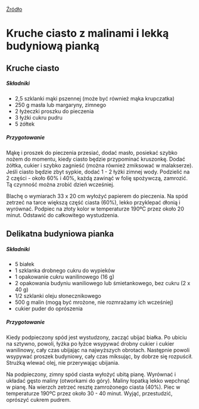 [Źródło](http://www.mojewypieki.com/post/kruche-ciasto-z-malinami-i-lekka-budyniowa-pianka)

Kruche ciasto z malinami i lekką budyniową pianką
=================================================



Kruche ciasto
-------------


##### Składniki

 -  2,5 szklanki mąki pszennej (może być również mąka krupczatka)
 -  250 g masła lub margaryny, zimnego
 -  2 łyżeczki proszku do pieczenia
 -  3 łyżki cukru pudru
 -  5 żółtek


##### Przygotowanie

Mąkę i proszek do pieczenia przesiać, dodać masło, posiekać szybko nożem
do momentu, kiedy ciasto będzie przypominać kruszonkę. Dodać żółtka,
cukier i szybko zagnieść (można również zmiksować w malakserze). Jeśli
ciasto będzie zbyt sypkie, dodać 1 - 2 łyżki zimnej wody. Podzielić
na 2 części - około 60% i 40%, każdą zawinąć w folię spożywczą,
zamrozić. Tą czynność można zrobić dzień wcześniej.

Blachę o wymiarach 33 x 20 cm wyłożyć papierem do pieczenia. Na spód
zetrzeć na tarce większą część ciasta (60%), lekko przyklepać dłonią i
wyrównać. Podpiec na złoty kolor w temperaturze 190ºC przez około 20
minut. Odstawić do całkowitego wystudzenia.



Delikatna budyniowa pianka
--------------------------


##### Składniki

 -  5 białek
 -  1 szklanka drobnego cukru do wypieków
 -  1 opakowanie cukru wanilinowego (16 g)
 -  2 opakowania budyniu waniliowego lub śmietankowego, bez cukru (2 x 40 g)
 -  1/2 szklanki oleju słonecznikowego
 -  500 g malin (mogą być mrożone, nie rozmrażamy ich wcześniej)
 -  cukier puder do oprószenia


##### Przygotowanie

Kiedy podpieczony spód jest wystudzony, zacząć ubijać białka. Po ubiciu
na sztywno, powoli, łyżka po łyżce wsypywać drobny cukier i cukier
wanilinowy, cały czas ubijając na najwyższych obrotach. Następnie
powoli wsypywać proszek budyniowy, cały czas miksując, by dobrze się
rozpuścił. Strużką wlewać olej, nie przerywając ubijania.

Na podpieczony, zimny spód ciasta wyłożyć ubitą pianę. Wyrównać
i układać gęsto maliny (otworkami do góry). Maliny łopatką lekko
wepchnąć w pianę. Na wierzch zetrzeć resztę zamrożonego ciasta (40%).
Piec w temperaturze 190ºC przez około 30 - 40 minut. Wyjąć, przestudzić,
oprószyć cukrem pudrem.
